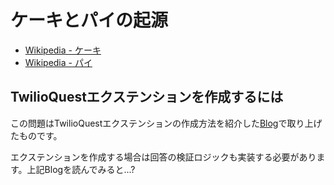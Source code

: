 # ケーキとパイの起源

- [Wikipedia - ケーキ](https://ja.wikipedia.org/wiki/%E3%82%B1%E3%83%BC%E3%82%AD)
- [Wikipedia - パイ](https://ja.wikipedia.org/wiki/%E3%83%91%E3%82%A4)


## TwilioQuestエクステンションを作成するには

この問題はTwilioQuestエクステンションの作成方法を紹介した[Blog](https://www.twilio.com/blog/signal-twilioquest-extension-jp)で取り上げたものです。

エクステンションを作成する場合は回答の検証ロジックも実装する必要があります。上記Blogを読んでみると...?